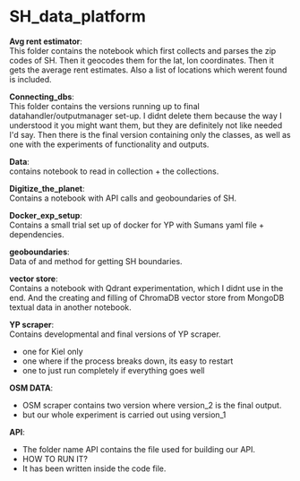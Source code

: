 # SH_data_platform


**Avg rent estimator**:<br>
This folder contains the notebook which first collects and parses the zip codes of SH. Then it geocodes them for the lat, lon coordinates. Then it gets the average rent estimates. Also a list of locations which werent found is included.

**Connecting_dbs**:<br>
This folder contains the versions running up to final datahandler/outputmanager set-up. I didnt delete them because the way I understood it you might want them, but they are definitely not like needed I'd say.
Then there is the final version containing only the classes, as well as one with the experiments of functionality and outputs.

**Data**:<br>
contains notebook to read in collection + the collections. 

**Digitize_the_planet**:<br>
Contains a notebook with API calls and geoboundaries of SH.

**Docker_exp_setup**:<br>
Contains a small trial set up of docker for YP with Sumans yaml file + dependencies.

**geoboundaries**:<br>
Data of and method for getting SH boundaries.

**vector store**:<br>
Contains a notebook with Qdrant experimentation, which I didnt use in the end.
And the creating and filling of ChromaDB vector store from MongoDB textual data in another notebook.

**YP scraper**:<br>
Contains developmental and final versions of YP scraper.
- one for Kiel only
- one where if the process breaks down, its easy to restart 
- one to just run completely if everything goes well

**OSM DATA**:<br>
- OSM scraper contains two version where version_2 is the final output.
- but our whole experiment is carried out using version_1


**API**:<br>
- The folder name API contains the file used for building our API. 
- HOW TO RUN IT?
- It has been written inside the code file.
